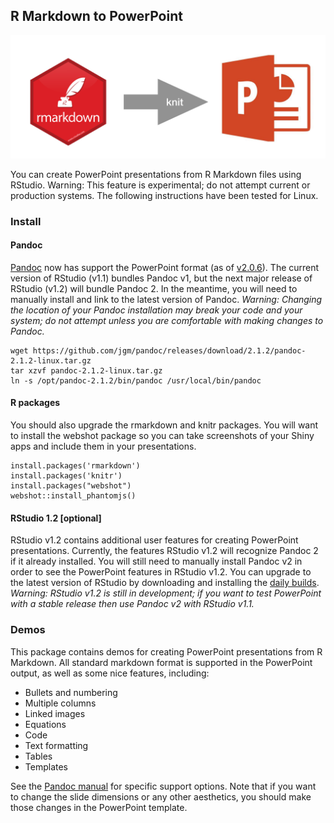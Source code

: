 
## R Markdown to PowerPoint

![](rmd2ppt.png)

You can create PowerPoint presentations from R Markdown files using RStudio. Warning: This feature is experimental; do not attempt current or production systems. The following instructions have been tested for Linux.

### Install

#### Pandoc

[Pandoc](http://pandoc.org/) now has support the PowerPoint format (as of [v2.0.6](http://pandoc.org/releases.html)). The current version of RStudio (v1.1) bundles Pandoc v1, but the next major release of RStudio (v1.2) will bundle Pandoc 2. In the meantime, you will need to manually install and link to the latest version of Pandoc. *Warning: Changing the location of your Pandoc installation may break your code and your system; do not attempt unless you are comfortable with making changes to Pandoc.*

```
wget https://github.com/jgm/pandoc/releases/download/2.1.2/pandoc-2.1.2-linux.tar.gz
tar xzvf pandoc-2.1.2-linux.tar.gz
ln -s /opt/pandoc-2.1.2/bin/pandoc /usr/local/bin/pandoc
```

#### R packages

You should also upgrade the rmarkdown and knitr packages. You will want to install the webshot package so you can take screenshots of your Shiny apps and include them in your presentations.

```
install.packages('rmarkdown')
install.packages('knitr')
install.packages("webshot")
webshot::install_phantomjs()
```

#### RStudio 1.2 [optional]

RStudio v1.2 contains additional user features for creating PowerPoint presentations. Currently, the features RStudio v1.2 will recognize Pandoc 2 if it already installed. You will still need to manually install Pandoc v2 in order to see the PowerPoint features in RStudio v1.2. You can upgrade to the latest version of RStudio by downloading and installing the [daily builds](https://dailies.rstudio.com/). *Warning: RStudio v1.2 is still in development; if you want to test PowerPoint with a stable release then use Pandoc v2 with RStudio v1.1.*

### Demos

This package contains demos for creating PowerPoint presentations from R Markdown. All standard markdown format is supported in the PowerPoint output, as well as some nice features, including:

* Bullets and numbering
* Multiple columns
* Linked images
* Equations
* Code
* Text formatting
* Tables
* Templates

See the [Pandoc manual](http://pandoc.org/MANUAL.html) for specific support options. Note that if you want to change the slide dimensions or any other aesthetics, you should make those changes in the PowerPoint template.
